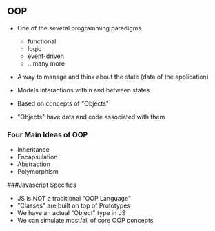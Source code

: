 ## OOP

- One of the several programming paradigms
    - functional
    - logic
    - event-driven
    - .. many more

- A way to manage and think about the state (data of the application)
- Models interactions within and between states
- Based on concepts of "Objects"
- "Objects" have data and code associated with them


### Four Main Ideas of OOP

- Inheritance
- Encapsulation
- Abstraction
- Polymorphism

###Javascript Specifics

- JS is NOT a traditional "OOP Language"
- "Classes" are built on top of Prototypes
- We have an actual "Object" type in JS
- We can simulate most/all of core OOP concepts